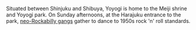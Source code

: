 Situated between Shinjuku and Shibuya, Yoyogi is home to the Meiji shrine and Yoyogi park. On Sunday afternoons, at the Harajuku entrance to the park, [neo-Rockabilly gangs](http://www.messynessychic.com/2015/01/07/the-tokyo-subculture-of-1950s-rockabilly-gangs/) gather to dance to 1950s rock 'n' roll standards.